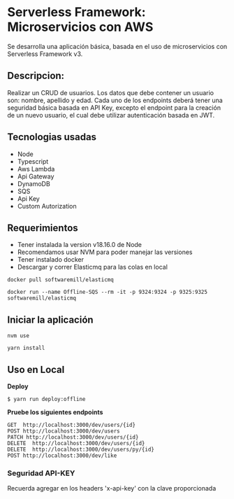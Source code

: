 # Serverless Framework: Microservicios con AWS
Se desarrolla una aplicación básica, basada en el uso de microservicios con Serverless Framework v3.

## Descripcion:
Realizar un CRUD de usuarios. Los datos que debe contener un usuario son: nombre, apellido y edad. Cada uno de los endpoints deberá tener una seguridad básica basada en API Key, excepto el endpoint para la creación de un nuevo usuario, el cual debe utilizar autenticación basada en JWT.

## Tecnologias usadas
- Node
- Typescript
- Aws Lambda
- Api Gateway
- DynamoDB
- SQS
- Api Key
- Custom Autorization

## Requerimientos
- Tener instalada la version v18.16.0 de Node
- Recomendamos usar NVM para poder manejar las versiones
- Tener instalado docker
- Descargar y correr Elasticmq para las colas en local


```shell
docker pull softwaremill/elasticmq

docker run --name Offline-SQS --rm -it -p 9324:9324 -p 9325:9325 softwaremill/elasticmq
```


## Iniciar la aplicación

```
nvm use
```

```
yarn install
```

## Uso en Local

**Deploy**

```
$ yarn run deploy:offline
```

**Pruebe los siguientes endpoints**

```
GET  http://localhost:3000/dev/users/{id}
POST http://localhost:3000/dev/users
PATCH http://localhost:3000/dev/users/{id}
DELETE  http://localhost:3000/dev/users/{id}
DELETE  http://localhost:3000/dev/users/py/{id}
POST http://localhost:3000/dev/like
```

### Seguridad API-KEY
Recuerda agregar en los headers 'x-api-key' con la clave proporcionada